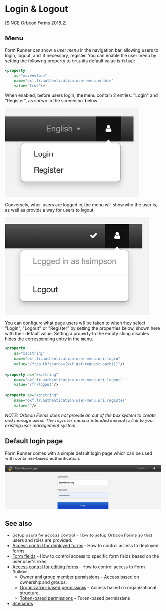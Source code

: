 # Login & Logout

[SINCE Orbeon Forms 2018.2]

## Menu

Form Runner can show a *user menu* in the navigation bar, allowing users to login, logout, and, if necessary, register. You can enable the user menu by setting the following property to `true` (its default value is `false`):

```xml
<property
    as="xs:boolean"
    name="oxf.fr.authentication.user-menu.enable"
    value="true"/>
```

When enabled, before users login, the menu contain 2 entries: "Login" and "Register", as shown in the screenshot below.

![User menu when logged out](../images/logout-logout-menu-logged-out.png)

Conversely, when users are logged in, the menu will show who the user is, as well as provide a way for users to logout.

![User menu when logged in](../images/logout-logout-menu-logged-in.png)

You can configure what page users will be taken to when they select "Login", "Logout", or "Register" by setting the properties below, shown here with their default value. Setting a property to the empty string disables hides the corresponding entry in the menu.

```xml
<property
    as="xs:string"
    name="oxf.fr.authentication.user-menu.uri.login"
    value="/fr/auth?source={xxf:get-request-path()}"/>
    
<property as="xs:string"
    name="oxf.fr.authentication.user-menu.uri.logout"
    value="/fr/logout"/>
    
<property as="xs:string"  
    name="oxf.fr.authentication.user-menu.uri.register"
    value=""/>
```

*NOTE: Orbeon Forms does not provide an out of the box system to create and manage users. The `register` menu is intended instead to link to your existing user management system.*

## Default login page

Form Runner comes with a simple default login page which can be used with container-based authentication.

![Default login page](../images/login-page.png)

## See also

- [Setup users for access control](users.md) - How to setup Orbeon Forms so that users and roles are provided.
- [Access control for deployed forms](deployed-forms.md) - How to control access to deployed forms.
- [Form fields](form-fields.md) - How to control access to specific form fields based on the user user's roles.
- [Access control for editing forms](editing-forms.md) - How to control access to Form Builder.
    - [Owner and group member permissions](owner-group.md) - Access based on ownership and groups.
    - [Organization-based permissions](organization.md) – Access based on organizational structure.
    - [Token-based permissions](tokens.md) - Token-based permissions
- [Scenarios](scenarios.md)
